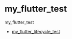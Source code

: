 # my_flutter_test
my_flutter_test
- [my_flutter_lifecycle_test](https://github.com/kyeonghwankong/my_flutter_test/blob/main/my_flutter_lifecycle_test/README.md) 